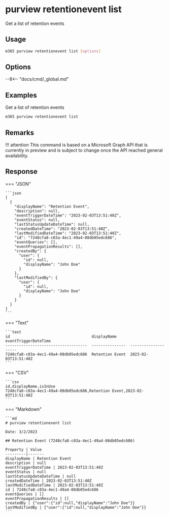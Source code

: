 # purview retentionevent list

Get a list of retention events

## Usage

```sh
m365 purview retentionevent list [options]
```

## Options

--8<-- "docs/cmd/_global.md"

## Examples

Get a list of retention events

```sh
m365 purview retentionevent list
```

## Remarks

!!! attention
    This command is based on a Microsoft Graph API that is currently in preview and is subject to change once the API reached general availability.

## Response


=== "JSON"

    ```json
    [
      {
        "displayName": "Retention Event",
        "description": null,
        "eventTriggerDateTime": "2023-02-03T13:51:40Z",
        "eventStatus": null,
        "lastStatusUpdateDateTime": null,
        "createdDateTime": "2023-02-03T13:51:40Z",
        "lastModifiedDateTime": "2023-02-03T13:51:40Z",
        "id": "7248cfa8-c03a-4ec1-49a4-08db05edc686",
        "eventQueries": [],
        "eventPropagationResults": [],
        "createdBy": {
          "user": {
            "id": null,
            "displayName": "John Doe"
          }
        },
        "lastModifiedBy": {
          "user": {
            "id": null,
            "displayName": "John Doe"
          }
        }
      }
    ]
    ```

=== "Text"

    ```text
    id                                    displayName      eventTriggerDateTime
    ------------------------------------  ---------------  --------------------
    7248cfa8-c03a-4ec1-49a4-08db05edc686  Retention Event  2023-02-03T13:51:40Z
    ```

=== "CSV"

    ```csv
    id,displayName,isInUse
    7248cfa8-c03a-4ec1-49a4-08db05edc686,Retention Event,2023-02-03T13:51:40Z
    ```

=== "Markdown"

    ```md
    # purview retentionevent list

    Date: 3/2/2023

    ## Retention Event (7248cfa8-c03a-4ec1-49a4-08db05edc686)

    Property | Value
    ---------|-------
    displayName | Retention Event
    description | null
    eventTriggerDateTime | 2023-02-03T13:51:40Z
    eventStatus | null
    lastStatusUpdateDateTime | null
    createdDateTime | 2023-02-03T13:51:40Z
    lastModifiedDateTime | 2023-02-03T13:51:40Z
    id | 7248cfa8-c03a-4ec1-49a4-08db05edc686
    eventQueries | []
    eventPropagationResults | []
    createdBy | {"user":{"id":null,"displayName":"John Doe"}}
    lastModifiedBy | {"user":{"id":null,"displayName":"John Doe"}}
    ```
